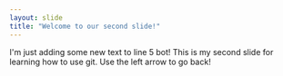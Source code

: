 ```yaml
---
layout: slide
title: "Welcome to our second slide!"
---
```

I'm just adding some new text to line 5 bot!
This is my second slide for learning how to use git.
Use the left arrow to go back!
